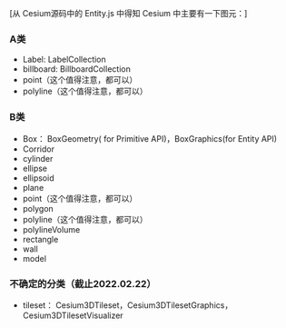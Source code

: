 [从 Cesium源码中的 Entity.js 中得知 Cesium 中主要有一下图元：]

### A类
  - Label: LabelCollection
  - billboard: BillboardCollection
  - point（这个值得注意，都可以）
  - polyline（这个值得注意，都可以）
### B类
  - Box： BoxGeometry( for Primitive API)，BoxGraphics(for Entity API)
  - Corridor
  - cylinder
  - ellipse
  - ellipsoid
  - plane
  - point（这个值得注意，都可以）
  - polygon
  - polyline（这个值得注意，都可以）
  - polylineVolume
  - rectangle
  - wall
  - model
### 不确定的分类（截止2022.02.22）
 - tileset： Cesium3DTileset，Cesium3DTilesetGraphics， Cesium3DTilesetVisualizer
